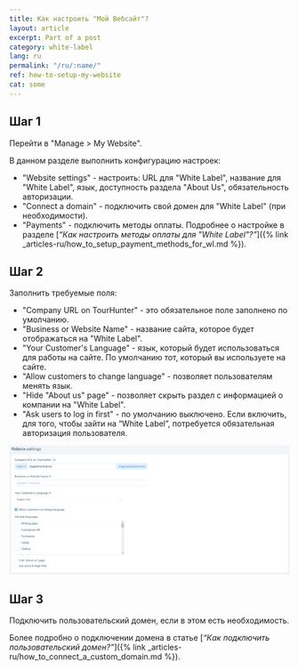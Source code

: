 ```yaml
---
title: Как настроить "Мой Вебсайт"?
layout: article
excerpt: Part of a post
category: white-label
lang: ru
permalink: "/ru/:name/"
ref: how-to-setup-my-website
cat: some
---
```


## **Шаг 1**

Перейти в "Manage > My Website".

В данном разделе выполнить конфигурацию настроек:
- "Website settings" - настроить: URL для "White Label", название для "White Label", язык, доступность раздела "About Us", обязательность авторизации.
- "Connect a domain" - подключить свой домен для "White Label" (при необходимости).
- "Payments" - подключить методы оплаты. Подробнее о настройке в разделе [*“Как настроить методы оплаты для "White Label"?”*]({% link _articles-ru/how_to_setup_payment_methods_for_wl.md %}).

## **Шаг 2**

Заполнить требуемые поля:

- "Company URL on TourHunter" - это обязательное поле заполнено по умолчанию. 
- "Business or Website Name" - название сайта, которое будет отображаться на "White Label".
- "Your Customer's Language" - язык, который будет использоваться для работы на сайте. По умолчанию тот, который вы используете на сайте.
- "Allow customers to change language" - позволяет пользователям менять язык.
- "Hide "About us" page" - позволяет скрыть раздел с информацией о компании на "White Label".
- "Ask users to log in first" - по умолчанию выключено. Если включить, для того, чтобы зайти на “White Label”, потребуется обязательная авторизация пользователя.

![How_to_setup_my_website1](/assets/images/how_to_setup_my_website1.png)

## **Шаг 3**

Подключить пользовательский домен, если в этом есть необходимость.

Более подробно о подключении домeна в статье [*“Как подключить пользовательский домен?”*]({% link _articles-ru/how_to_connect_a_custom_domain.md %}).
